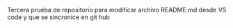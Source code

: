 Tercera prueba de repositorio para modificar archivo README.md desde VS code y que se sincronice en git hub
